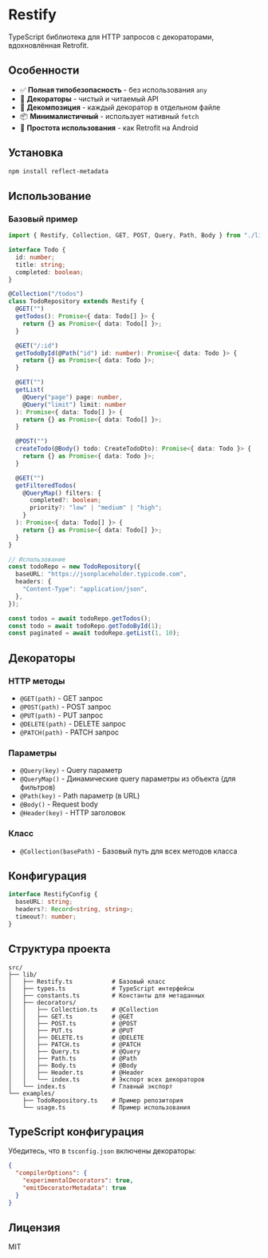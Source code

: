 # Restify

TypeScript библиотека для HTTP запросов с декораторами, вдохновлённая Retrofit.

## Особенности

- ✅ **Полная типобезопасность** - без использования `any`
- 🎨 **Декораторы** - чистый и читаемый API
- 🔧 **Декомпозиция** - каждый декоратор в отдельном файле
- 📦 **Минималистичный** - использует нативный `fetch`
- 🚀 **Простота использования** - как Retrofit на Android

## Установка

```bash
npm install reflect-metadata
```

## Использование

### Базовый пример

```typescript
import { Restify, Collection, GET, POST, Query, Path, Body } from "./lib/index.ts";

interface Todo {
  id: number;
  title: string;
  completed: boolean;
}

@Collection("/todos")
class TodoRepository extends Restify {
  @GET("")
  getTodos(): Promise<{ data: Todo[] }> {
    return {} as Promise<{ data: Todo[] }>;
  }

  @GET("/:id")
  getTodoById(@Path("id") id: number): Promise<{ data: Todo }> {
    return {} as Promise<{ data: Todo }>;
  }

  @GET("")
  getList(
    @Query("page") page: number,
    @Query("limit") limit: number
  ): Promise<{ data: Todo[] }> {
    return {} as Promise<{ data: Todo[] }>;
  }

  @POST("")
  createTodo(@Body() todo: CreateTodoDto): Promise<{ data: Todo }> {
    return {} as Promise<{ data: Todo }>;
  }

  @GET("")
  getFilteredTodos(
    @QueryMap() filters: {
      completed?: boolean;
      priority?: "low" | "medium" | "high";
    }
  ): Promise<{ data: Todo[] }> {
    return {} as Promise<{ data: Todo[] }>;
  }
}

// Использование
const todoRepo = new TodoRepository({
  baseURL: "https://jsonplaceholder.typicode.com",
  headers: {
    "Content-Type": "application/json",
  },
});

const todos = await todoRepo.getTodos();
const todo = await todoRepo.getTodoById(1);
const paginated = await todoRepo.getList(1, 10);
```

## Декораторы

### HTTP методы
- `@GET(path)` - GET запрос
- `@POST(path)` - POST запрос
- `@PUT(path)` - PUT запрос
- `@DELETE(path)` - DELETE запрос
- `@PATCH(path)` - PATCH запрос

### Параметры
- `@Query(key)` - Query параметр
- `@QueryMap()` - Динамические query параметры из объекта (для фильтров)
- `@Path(key)` - Path параметр (в URL)
- `@Body()` - Request body
- `@Header(key)` - HTTP заголовок

### Класс
- `@Collection(basePath)` - Базовый путь для всех методов класса

## Конфигурация

```typescript
interface RestifyConfig {
  baseURL: string;
  headers?: Record<string, string>;
  timeout?: number;
}
```

## Структура проекта

```
src/
├── lib/
│   ├── Restify.ts           # Базовый класс
│   ├── types.ts             # TypeScript интерфейсы
│   ├── constants.ts         # Константы для метаданных
│   ├── decorators/
│   │   ├── Collection.ts    # @Collection
│   │   ├── GET.ts           # @GET
│   │   ├── POST.ts          # @POST
│   │   ├── PUT.ts           # @PUT
│   │   ├── DELETE.ts        # @DELETE
│   │   ├── PATCH.ts         # @PATCH
│   │   ├── Query.ts         # @Query
│   │   ├── Path.ts          # @Path
│   │   ├── Body.ts          # @Body
│   │   ├── Header.ts        # @Header
│   │   └── index.ts         # Экспорт всех декораторов
│   └── index.ts             # Главный экспорт
└── examples/
    ├── TodoRepository.ts    # Пример репозитория
    └── usage.ts             # Пример использования
```

## TypeScript конфигурация

Убедитесь, что в `tsconfig.json` включены декораторы:

```json
{
  "compilerOptions": {
    "experimentalDecorators": true,
    "emitDecoratorMetadata": true
  }
}
```

## Лицензия

MIT
